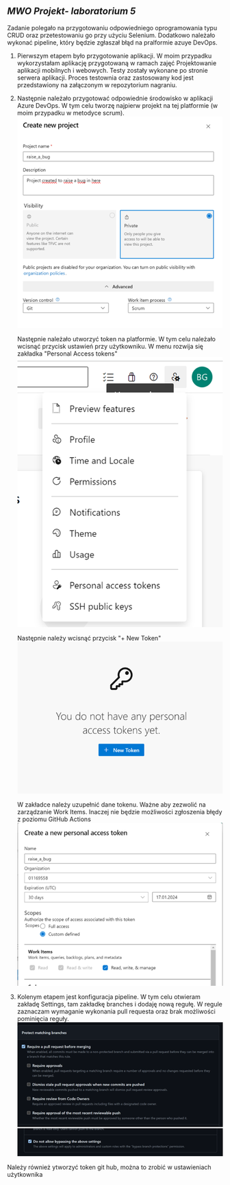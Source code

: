 ***MWO Projekt- laboratorium 5***
---
Zadanie polegało na przygotowaniu odpowiedniego oprogramowania typu CRUD oraz przetestowaniu go przy użyciu Selenium. Dodatkowo należało wykonać pipeline, który będzie zgłaszał błąd na pralformie azuye DevOps.

1. Pierwszym etapem było przygotowanie aplikacji. W moim przypadku wykorzystałam aplikację przygotowaną w ramach zajęć Projektowanie aplikacji mobilnych i webowych. Testy zostały wykonane po stronie serwera aplikacji. Proces testownia oraz zastosowany kod jest przedstawiony na załączonym w repozytorium nagraniu.
2. Następnie należało przygotować odpowiednie środowisko w aplikacji Azure DevOps. W tym celu tworzę najpierw projekt na tej platformie (w moim przypadku w metodyce scrum).
   ![kreacja projektu scrum](/images/Project_creation.png)

   Następnie należało utworzyć token na platformie. W tym celu należało wcisnąć przycisk ustawień przy użytkowniku. W menu rozwija się zakładka "Personal Access tokens"
   ![PAT](/images/PAT_1.png)

   Następnie należy wcisnąć przycisk "+ New Token"
   ![PAT 2](/images/PAT_2.png)

   W zakładce należy uzupełnić dane tokenu. Ważne aby zezwolić na zarządzanie Work Items. Inaczej nie będzie możliwości zgłoszenia błędy z poziomu GitHub Actions
   ![PAT 3](/images/PAT_3.png)

3. Kolenym etapem jest konfiguracja pipeline. W tym celu otwieram zakładę Settings, tam zakładkę branches i dodaję nową regułę. W regule zaznaczam wymaganie wykonania pull requesta oraz brak możliwości pominięcia reguły.
   ![Ustawienia pipeline 1](/images/pipeline_settings.png)
   ![Ustawienia pipeline 2](/images/pipeline_settings_2.png)

Należy również ytworzyć token git hub, można to zrobić w ustawieniach użytkownika
